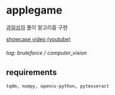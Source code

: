 # applegame

[과일상자](https://www.gamesaien.com/game/fruit_box_a/) 풀이 알고리즘 구현<br/>

[showcase video (youtube)](https://www.youtube.com/watch?v=NYyE2Y8Eyvw)

###### tag: bruteforce / computer_vision

## requirements

`tqdm, numpy, opencv-python, pytesseract`